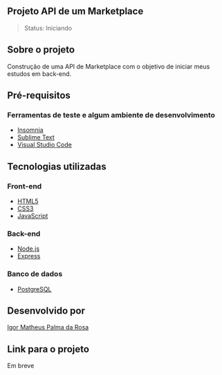 ## Projeto API de um Marketplace

> Status: Iniciando

## Sobre o projeto

Construção de uma API de Marketplace com o objetivo de iniciar meus estudos em back-end.

## Pré-requisitos

### Ferramentas de teste e algum ambiente de desenvolvimento

  - [Insomnia](https://insomnia.rest/download)
  - [Sublime Text](https://www.sublimetext.com/)
  - [Visual Studio Code](https://code.visualstudio.com/)

## Tecnologias utilizadas

### Front-end

 - [HTML5](https://devdocs.io/html/)
 - [CSS3](https://devdocs.io/css/)
 - [JavaScript](https://devdocs.io/javascript/)

### Back-end

- [Node.js](https://devdocs.io/node/)
- [Express](https://devdocs.io/express/)

### Banco de dados

- [PostgreSQL](https://www.postgresql.org/docs/)

## Desenvolvido por

[Igor Matheus Palma da Rosa](https://github.com/mattigor/)

## Link para o projeto
Em breve
